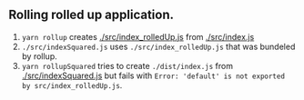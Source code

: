 ## Rolling rolled up application.

1. `yarn rollup` creates [./src/index_rolledUp.js](./src/index_rolledUp.js) from [./src/index.js](./src/index.js)
2. `./src/indexSquared.js` uses `./src/index_rolledUp.js` that was bundeled by rollup.
3. `yarn rollupSquared` tries to create `./dist/index.js` from [./src/indexSquared.js](./src/indexSquared.js) but fails with `Error: 'default' is not exported by src/index_rolledUp.js`.
